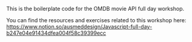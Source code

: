 This is the boilerplate code for the OMDB movie API full day workshop. 

You can find the resources and exercises related to this workshop here:
https://www.notion.so/ausmeddesign/Javascript-full-day-b247e04e91434dfea004f58c39399ecc
